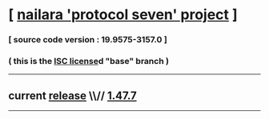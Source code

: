 
# [ [nailara 'protocol seven' project](http://src.nailara.net/) ]

### [ source code version : 19.9575-3157.0 ]

### ( this is the [ISC license](license)d "base" branch )
---
## current [release](https://github.com/anotherlink/nailara/releases) \\\\// [1.47.7](https://github.com/anotherlink/nailara/releases/tag/1.47.7)
---
